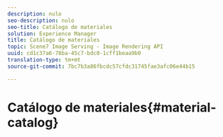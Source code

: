 ```yaml
---
description: nulo
seo-description: nulo
seo-title: Catálogo de materiales
solution: Experience Manager
title: Catálogo de materiales
topic: Scene7 Image Serving - Image Rendering API
uuid: cd1c37a6-78ba-45c7-bdc0-1cff1beaa9b0
translation-type: tm+mt
source-git-commit: 7bc7b3a86fbcdc57cfdc31745fae3afc06e44b15

---
```



# Catálogo de materiales{#material-catalog}


